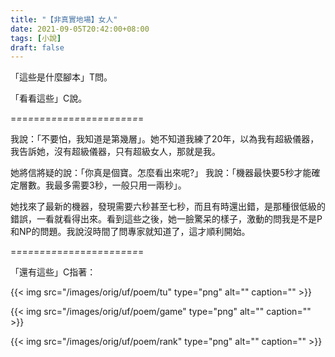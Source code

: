 ```yaml
---
title: "【非真實地場】女人"
date: 2021-09-05T20:42:00+08:00
tags: [小說]
draft: false
---
```


「這些是什麼腳本」T問。

「看看這些」C說。

=*=*=*=*=*=*=*=*=*=*=*=*=*=*=*=*=*=*=*=*=*=*=

我說：「不要怕，我知道是第幾層」。她不知道我練了20年，以為我有超級儀器，我告訴她，沒有超級儀器，只有超級女人，那就是我。  

她將信將疑的說：「你真是個寶。怎麼看出來呢?」 我說：「機器最快要5秒才能確定層數。我最多需要3秒，一般只用一兩秒」。  

她找來了最新的機器，發現需要六秒甚至七秒，而且有時還出錯，是那種很低級的錯誤，一看就看得出來。看到這些之後，她一臉驚呆的樣子，激動的問我是不是P和NP的問題。我說沒時間了問專家就知道了，這才順利開始。

=*=*=*=*=*=*=*=*=*=*=*=*=*=*=*=*=*=*=*=*=*=*=

「還有這些」C指著：

{{< img src="/images/orig/uf/poem/tu" type="png" alt="" caption="" >}}

{{< img src="/images/orig/uf/poem/game" type="png" alt="" caption="" >}}

{{< img src="/images/orig/uf/poem/rank" type="png" alt="" caption="" >}}